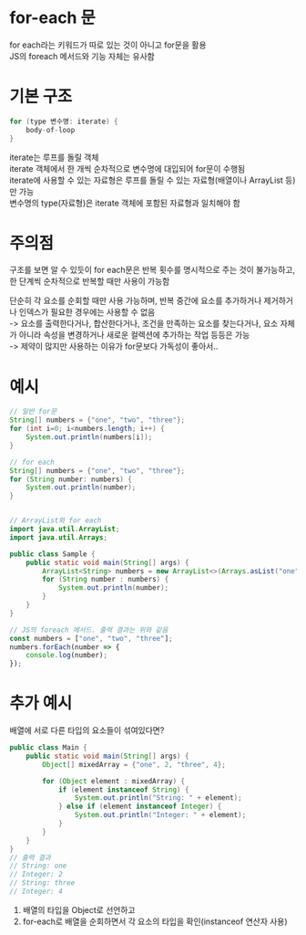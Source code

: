 # for-each 문
for each라는 키워드가 따로 있는 것이 아니고 for문을 활용   
JS의 foreach 메서드와 기능 자체는 유사함

# 기본 구조
```Java
for (type 변수명: iterate) {
    body-of-loop
}
```
iterate는 루프를 돌릴 객체   
iterate 객체에서 한 개씩 순차적으로 변수명에 대입되어 for문이 수행됨   
iterate에 사용할 수 있는 자료형은 루프를 돌릴 수 있는 자료형(배열이나 ArrayList 등)만 가능   
변수명의 type(자료형)은 iterate 객체에 포함된 자료형과 일치해야 함   

# 주의점
구조를 보면 알 수 있듯이 for each문은 반복 횟수를 명시적으로 주는 것이 불가능하고, 한 단계씩 순차적으로 반복할 때만 사용이 가능함   
   
단순히 각 요소를 순회할 때만 사용 가능하며, 반복 중간에 요소를 추가하거나 제거하거나 인덱스가 필요한 경우에는 사용할 수 없음   
-> 요소를 출력한다거나, 합산한다거나, 조건을 만족하는 요소를 찾는다거나, 요소 자체가 아니라 속성을 변경하거나 새로운 컬렉션에 추가하는 작업 등등은 가능   
-> 제약이 많지만 사용하는 이유가 for문보다 가독성이 좋아서..

# 예시 
```Java
// 일반 for문
String[] numbers = {"one", "two", "three"};
for (int i=0; i<numbers.length; i++) {
    System.out.println(numbers[i]);
}

// for each
String[] numbers = {"one", "two", "three"};
for (String number: numbers) {
    System.out.println(number);
}


// ArrayList와 for each
import java.util.ArrayList;
import java.util.Arrays;

public class Sample {
    public static void main(String[] args) {
        ArrayList<String> numbers = new ArrayList<>(Arrays.asList("one", "two", "three"));
        for (String number : numbers) {
            System.out.println(number);
        }
    }
}

```

```javascript
// JS의 foreach 메서드. 출력 결과는 위와 같음
const numbers = ["one", "two", "three"];
numbers.forEach(number => {
    console.log(number);
});

```

# 추가 예시
배열에 서로 다른 타입의 요소들이 섞여있다면?
```Java
public class Main {
    public static void main(String[] args) {
        Object[] mixedArray = {"one", 2, "three", 4};

        for (Object element : mixedArray) {
            if (element instanceof String) {
                System.out.println("String: " + element);
            } else if (element instanceof Integer) {
                System.out.println("Integer: " + element);
            }
        }
    }
}
// 출력 결과
// String: one
// Integer: 2
// String: three
// Integer: 4
```
1. 배열의 타입을 Object로 선언하고   
2. for-each로 배열을 순회하면서 각 요소의 타입을 확인(instanceof 연산자 사용)   
